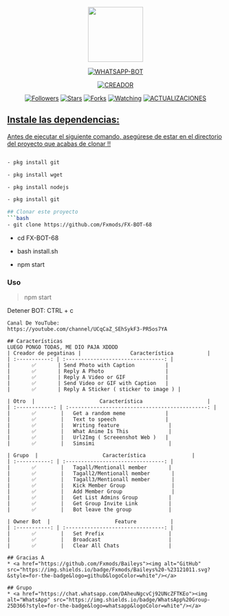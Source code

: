 <p align="center">
<img src="https://static.wikia.nocookie.net/kenja-no-mago/images/8/85/Sizilien_von_klode_1.jpg/revision/latest/top-crop/width/300/height/300?cb=20190417164406" width="128" height="128"/>
</p>
<p align="center">
<a href="#"><img title="WHATSAPP-BOT" src="https://img.shields.io/badge/FX-BOT-68-green?colorA=%23ff0000&colorB=%23017e40&style=for-the-badge"></a>
</p>
<p align="center">
<a href="https://github.com/Fxmods"><img title="CREADOR" src="https://img.shields.io/badge/CREADOR-Fxmods-red.svg?style=for-the-badge&logo=github"></a>
</p>
<p align="center">
<a href="https://github.com/Fxmods/followers"><img title="Followers" src="https://img.shields.io/github/followers/Fxmods?color=blue&style=flat-square"></a>
<a href="https://github.com/Fxmods/FX-BOT-68/stargazers/"><img title="Stars" src="https://img.shields.io/github/stars/Fxmods/FX-BOT-68?color=red&style=flat-square"></a>
<a href="https://github.com/Fxmods/FX-BOT-68/network/members"><img title="Forks" src="https://img.shields.io/github/forks/Fxmods/FX-BOT-68?color=red&style=flat-square"></a>
<a href="https://github.com/Fxmods/FX-BOT-68/watchers"><img title="Watching" src="https://img.shields.io/github/watchers/Fxmods/FX-BOT-68?label=VISITANTES&color=blue&style=flat-square"></a>
<a href="#"><img title="ACTUALIZACIONES" src="https://img.shields.io/badge/MANTENIMIENTO-SI-blue.svg"</a>
</p>

## Instale las dependencias:
Antes de ejecutar el siguiente comando, asegúrese de estar en el directorio del proyecto que
acabas de clonar !!
```bash

- pkg install git

- pkg install wget

- pkg install nodejs

- pkg install git

## Clonar este proyecto
```bash
- git clone https://github.com/Fxmods/FX-BOT-68
```


- cd FX-BOT-68

- bash install.sh

- npm start

### Uso

> npm start

Detener BOT: CTRL + c
```
Canal De YouTube:
https://youtube.com/channel/UCqCaZ_SEhSykF3-PR5os7YA

## Características
LUEGO PONGO TODAS, ME DIO PAJA XDDDD
| Creador de pegatinas |                Característica           |
| :-----------: | :--------------------------------: |
|       ✅       | Send Photo with Caption          |
|       ✅       | Reply A Photo                    |
|       ✅       | Reply A Video or GIF             |
|       ✅       | Send Video or GIF with Caption   |
|       ✅       | Reply A Sticker ( sticker to image ) |

| Otro  |                     Característica                     |
| :------------: | :---------------------------------------------: |
|       ✅        |   Get a random meme             |
|       ✅        |   Text to speech                |
|       ✅        |   Writing feature 				|
|       ✅        |   What Anime Is This 			|
|       ✅        |   Url2Img ( Screeenshot Web )   |
|       ✅        |   Simsimi		                |

| Grupo  |                     Característica               |
| :-----------: | :--------------------------------: |
|       ✅        |   Tagall/Mentionall member       |
|       ✅        |   Tagall2/Mentionall member       |
|       ✅        |   Tagall3/Mentionall member       |
|       ✅        |   Kick Member Group	             |
|       ✅        |   Add Member Group	             |
|       ✅        |   Get List Admins Group          |
|       ✅        |   Get Group Invite Link          |
|       ✅        |   Bot leave the group            |

| Owner Bot  |                     Feature           |
| :-----------: | :--------------------------------: |
|       ✅        |   Set Prefix                     |
|       ✅        |   Broadcast                      |
|       ✅        |   Clear All Chats                |

## Gracias A
* <a href="https://github.com/Fxmods/Baileys"><img alt="GitHub" src="https://img.shields.io/badge/Fxmods/Baileys%20-%23121011.svg?&style=for-the-badge&logo=github&logoColor=white"/></a>

## Grupo
* <a href="https://chat.whatsapp.com/DAheuNgcvCj92UNcZFTKEo"><img alt="WhatsApp" src="https://img.shields.io/badge/WhatsApp%20Group-25D366?style=for-the-badge&logo=whatsapp&logoColor=white"/></a>



